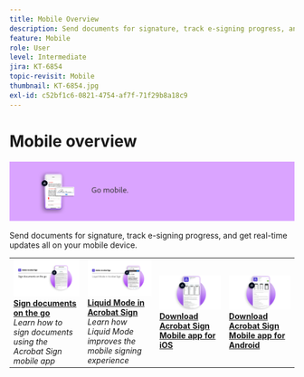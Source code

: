 ```yaml
---
title: Mobile Overview
description: Send documents for signature, track e-signing progress, and get real-time updates all on your mobile device
feature: Mobile
role: User
level: Intermediate
jira: KT-6854
topic-revisit: Mobile
thumbnail: KT-6854.jpg
exl-id: c52bf1c6-0821-4754-af7f-71f29b8a18c9
---
```

# Mobile overview

![Sign Mobile Image](../assets/Hero-Mobile.png)

Send documents for signature, track e-signing progress, and get real-time updates all on your mobile device.

<table style="table-layout:fixed">
<tr>
  <td>
    <a href="sign-mobile.md">
      <img alt="Sign documents on the go" src="assets/signmobile.png" />
    </a>
    <div>
    <a href="sign-mobile.md"><strong>Sign documents on the go</strong></a>
    </div>
    <em>Learn how to sign documents using the Acrobat Sign mobile app</em>
    <br>
  </td>
  <td>
    <a href="liquidmode.md">
      <img alt="Liquid Mode in Acrobat Sign" src="assets/liquidmode.png" />
    </a>
    <div>
    <a href="liquidmode.md"><strong>Liquid Mode in Acrobat Sign</strong></a>
    </div>
    <em>Learn how Liquid Mode improves the mobile signing experience</em>
    <br>
  </td>
  <td>
    <a href="https://itunes.apple.com/us/app/adobe-sign/id481082197?mt=8" target="_blank">
      <img alt="Download for iOS" src="assets/Mobile_iOS.png" />
    </a>
    <div>
    <a href="https://itunes.apple.com/us/app/adobe-sign/id481082197?mt=8" target="_blank"><strong>Download Acrobat Sign Mobile app for iOS</strong></a>
    <br>
  </td>
  <td>
    <a href="https://play.google.com/store/apps/details?id=com.adobe.echosign&hl=en" target="_blank">
      <img alt="Download for Android" src="assets/Mobile_Android.png" />
    </a>
    <div>
    <a href="https://play.google.com/store/apps/details?id=com.adobe.echosign&hl=en" target="_blank"><strong>Download Acrobat Sign Mobile app for Android</strong></a>
    <br>
  </td>
</tr>
</table>
